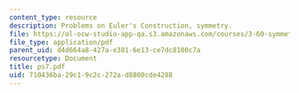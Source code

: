 ```yaml
---
content_type: resource
description: Problems on Euler's Construction, symmetry.
file: https://ol-ocw-studio-app-qa.s3.amazonaws.com/courses/3-60-symmetry-structure-and-tensor-properties-of-materials-fall-2005/710436ba29c19c2c272ad8800cde4288_ps7.pdf
file_type: application/pdf
parent_uid: d4d664a8-427a-e381-6e13-ce7dc8100c7a
resourcetype: Document
title: ps7.pdf
uid: 710436ba-29c1-9c2c-272a-d8800cde4288
---
```

